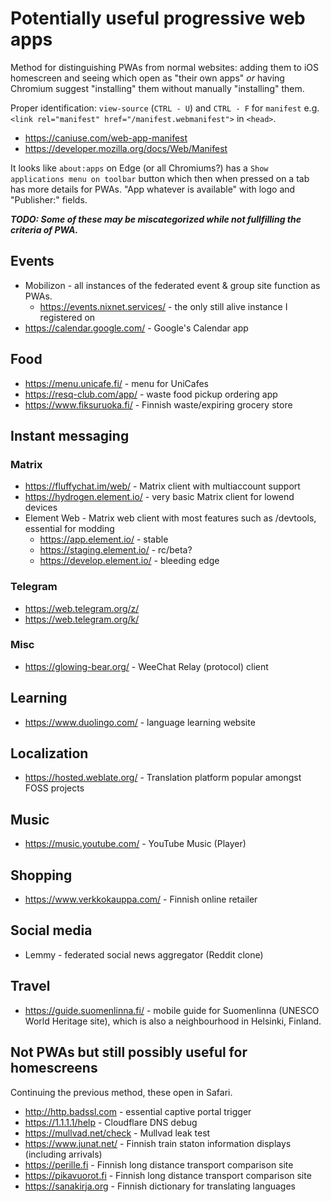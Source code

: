 # Potentially useful progressive web apps

Method for distinguishing PWAs from normal websites: adding them to
iOS homescreen and seeing which open as "their own apps" *or* having
Chromium suggest "installing" them without manually "installing" them.

Proper identification: `view-source` (`CTRL - U`) and `CTRL - F` for
`manifest` e.g. `<link rel="manifest" href="/manifest.webmanifest">` in `<head>`.

* https://caniuse.com/web-app-manifest
* https://developer.mozilla.org/docs/Web/Manifest

It looks like `about:apps` on Edge (or all Chromiums?) has a
`Show applications menu on toolbar` button which then when pressed on a tab
has more details for PWAs. "App whatever is available" with logo and "Publisher:"
fields.

***TODO: Some of these may be miscategorized while not fullfilling the criteria of PWA.***

## Events

* Mobilizon - all instances of the federated event & group site function as
  PWAs.
  * https://events.nixnet.services/ - the only still alive instance I registered on
* https://calendar.google.com/ - Google's Calendar app

## Food

* https://menu.unicafe.fi/ - menu for UniCafes
* https://resq-club.com/app/ - waste food pickup ordering app
* https://www.fiksuruoka.fi/ - Finnish waste/expiring grocery store

## Instant messaging

### Matrix

* https://fluffychat.im/web/ - Matrix client with multiaccount support
* https://hydrogen.element.io/ - very basic Matrix client for lowend devices
* Element Web - Matrix web client with most features such as /devtools, essential for modding
  * https://app.element.io/ - stable
  * https://staging.element.io/ - rc/beta?
  * https://develop.element.io/ - bleeding edge

### Telegram

* https://web.telegram.org/z/
* https://web.telegram.org/k/

### Misc

* https://glowing-bear.org/ - WeeChat Relay (protocol) client

## Learning

* https://www.duolingo.com/ - language learning website

## Localization

* https://hosted.weblate.org/ - Translation platform popular amongst FOSS projects

## Music

* https://music.youtube.com/ - YouTube Music (Player)

## Shopping

* https://www.verkkokauppa.com/ - Finnish online retailer

## Social media

* Lemmy - federated social news aggregator (Reddit clone)

## Travel

* https://guide.suomenlinna.fi/ - mobile guide for Suomenlinna (UNESCO World Heritage site),
  which is also a neighbourhood in Helsinki, Finland.

## Not PWAs but still possibly useful for homescreens

Continuing the previous method, these open in Safari.

* http://http.badssl.com - essential captive portal trigger
* https://1.1.1.1/help - Cloudflare DNS debug
* https://mullvad.net/check - Mullvad leak test
* https://www.junat.net/ - Finnish train staton information displays (including arrivals)
* https://perille.fi - Finnish long distance transport comparison site
* https://pikavuorot.fi - Finnish long distance transport comparison site
* https://sanakirja.org - Finnish dictionary for translating languages
